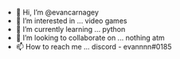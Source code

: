 - 👋 Hi, I’m @evancarnagey
- 👀 I’m interested in ... video games
- 🌱 I’m currently learning ... python
- 💞️ I’m looking to collaborate on ... nothing atm
- 📫 How to reach me ... discord - evannnn#0185

<!---
evancarnagey/evancarnagey is a ✨ special ✨ repository because its `README.md` (this file) appears on your GitHub profile.
You can click the Preview link to take a look at your changes.
--->
